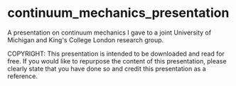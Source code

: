 # continuum_mechanics_presentation
A presentation on continuum mechanics I gave to a joint University of Michigan and King's College London research group.

COPYRIGHT: This presentation is intended to be downloaded and read for free. If you would like to repurpose the content of this presentation, please clearly state that you have done so and credit this presentation as a reference.
